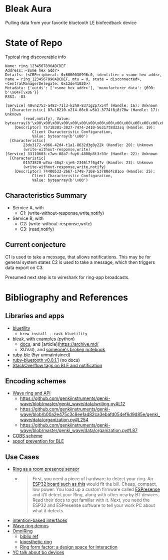 # Bleak Aura

Pulling data from your favorite bluetooth LE biofeedback device

# State of Repo

Typical ring discoverable info

```
Name: ring_1234567890ABCDEF
Address: <some hex addr>
Details: (<CBPeripheral: 0x6000030996c0, identifier = <some hex addr>, name = ring_1234567890ABCDEF, mtu = 0, state = disconnected>, <CentralManagerDelegate: 0x12de41020>)
Metadata: {'uuids': ['<some hex addr>'], 'manufacturer_data': {690: b'\x04F[\x06'}}
RSSI: -83

[Service] 40vn2753-a482-71l3-k2h0-8371g2p7x54f (Handle: 16): Unknown
  [Characteristic] 87ul6210-o214-08c0-w5b1-3774f8j8t70w (Handle: 17): Unknown
		(read,notify), Value: bytearray(b'\x00\x00\x00\x00\x00\x00\x00\x00\x00\x00\x00\x00\x00\x00\x00\x00\x00\x00\x00\x00\x00\x00\x00\x00\x00\x00\x00\x00\x00\x00\x00\x00\x00\x00\x00\x00\x00\x00\x00\x00\x00\x00\x00\x00\x00\x00\x00\x00\x00\x00\x00\x00\x00\x00\x00\x00\x00\x00\x00\x00\x00\x00\x00\x00\x00\x00\x00\x00\x00\x00\x00\x00\x00\x00\x00\x00\x00\x00\x00\x00\x00\x00\x00\x00\x00\x00\x00\x00\x00\x00\x00\x00\x00\x00\x00\x00\x00\x00\x00\x00\x00\x00\x00\x00\x00\x00\x00\x00\x00\x00\x00\x00\x00\x00\x00\x00\x00\x00\x00\x00\x00\x00\x00\x00\x00\x00\x00\x00\x00\x00\x00\x00\x00\x00\x00\x00\x00\x00\x00\x00\x00\x00\x00\x00\x00\x00\x00\x00\x00\x00\x00\x00\x00\x00\x00\x00\x00\x00\x00\x00\x00\x00\x00\x00\x00\x00\x00\x00\x00\x00\x00\x00\x00\x00\x00\x00\x00\x00\x00\x00\x00\x00\x00\x00\x00\x00\x00\x00\x00\x00\x00\x00\x00\x00\x00\x00\x00\x00\x00\x00')
    [Descriptor] 75718301-3827-7474-2410-56317t8d32sq (Handle: 19):
			Client Characteristic Configuration,
			Value: bytearray(b'\x00')
  [Characteristic]
		23dx3172-v066-42d4-t1a1-8632d3g0y22k (Handle: 20): Unknown
		(write-without-response,write)
[Service] 33110603-c7wn-08a7-fuy6-4800p8t3r33r (Handle: 22): Unknown
  [Characteristic]
		01573820-w7ma-48q2-sje6-2346l7f0g47v (Handle: 23): Unknown
		(write-without-response,write,notify)
    [Descriptor] 74400533-2667-1748-7168-53780d4c81oo (Handle: 25):
			Client Characteristic Configuration,
			Value: bytearray(b'\x00')
```

## Characteristics Summary

* Service A, with
  * C1: (write-without-response,write,notify)
* Service B, with
  * C2: (write-without-response,write)
  * C3: (read,notify)

## Current conjecture

C1 is used to take a message, that allows notifications.  This may be for general system states
C2 is used to take a message, which then triggers data export on C3.

Presumed next step is to wireshark for ring-app broadcasts.

# Bibliography and References

## Libraries and apps

* [bluetility](https://github.com/jnross/Bluetility)
  * `brew install --cask bluetility`
* [bleak, with examples](https://github.com/hbldh/bleak/tree/develop/examples) (python)
  * [docs](https://bleak.readthedocs.io/en/latest/api/client.html#gatt-characteristics), and [article](https://archive.md/
  * XUVat), and [someone's broken notebook](https://github.com/tkim338/bad-oura/blob/main/notebook.ipynb)
* [ruby-ble](https://gitlab.com/sdalu/ruby-ble) (5yr unmaintained)
* [ruby-bluetooth v0.0.1.1](https://rubygems.org/gems/ruby-bluetooth/versions/0.0.1.1) (no docs)
* [StackOverflow tags on BLE and notification](https://stackoverflow.com/search?q=%5Bbluetooth-lowenergy%5D+notify)

## Encoding schemes

* [Wave ring and API](https://www.notion.so/Wave-API-8a91bd3553ee4529878342dec477d93f)
  * https://github.com/genkiinstruments/genki-wave/blob/master/genki_wave/data/writing.py#L12
  * https://github.com/genkiinstruments/genki-wave/blob/b00a2e475c3c8ee1ad82ca3ebafd054ef6d9d85e/genki_wave/data/organization.py#L254
  * https://github.com/genkiinstruments/genki-wave/blob/master/genki_wave/data/organization.py#L87
* [COBS scheme](https://en.wikipedia.org/wiki/Consistent_Overhead_Byte_Stuffing)
* [spoof prevention for BLE](https://www.usenix.org/system/files/woot20-paper-wu.pdf)

## Use Cases

* [Ring as a room presence sensor](https://www.reddit.com/r/ouraring/comments/qj3pqv/i_use_my_oura_ring_a_little_differently/)
  * > First, you need a piece of hardware to detect your ring. An [ESP32 board such as this](https://amzn.to/3qEJNUA) would fit the bill. Cheap, compact, low power. You load up a custom firmware called [ESPresense](https://espresense.com/) and it’ll detect your Ring, along with other nearby BT devices. Read their docs to get familiar with it. Next, you need the ESP32 and ESPresense software to tell your work PC about what it detects.
* [intention-based interfaces](https://www.youtube.com/watch?v=bKTNxnB8jEo)
* [Wave ring demos](https://www.youtube.com/playlist?list=PL5sBdskwezHQ95dZcDID6bcfcpbBk1kEW)
* [OmniRing](https://www.hackster.io/news/the-open-source-ring-leader-2e7da94efe8d)
  * [biblio ref](https://www.cse.psu.edu/~mkg31/projects/omniring/)
  * [kinesthetic ring](https://www.researchgate.net/publication/320575694_Frictio_Passive_Kinesthetic_Force_Feedback_for_Smart_Ring_Output)
  * [Ring form factor: a design space for interaction](https://www.researchgate.net/publication/319589452_Ring_form_factor_a_design_space_for_interaction)
* [YC talk about bo devices](https://news.ycombinator.com/item?id=37538028#37542231)

